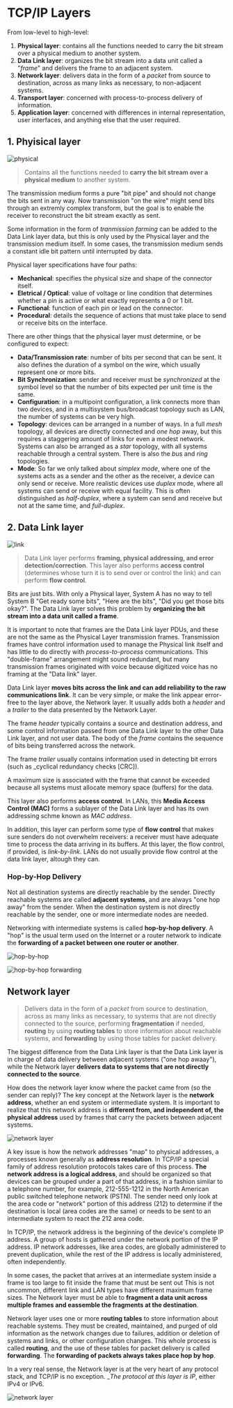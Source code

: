 # TCP/IP Layers

From low-level to high-level:

1. __Physical layer__: contains all the functions needed to carry the bit stream over a physical medium to another system.
2. __Data Link layer__: organizes the bit stream into a data unit called a "_frame_" and delivers the frame to an adjacent system.
3. __Network layer__: delivers data in the form of a _packet_ from source to destination, across as many links as necessary, to non-adjacent systems.
4. __Transport layer__: concerned with process-to-process delivery of information.
5. __Application layer__: concerned with differences in internal representation, user interfaces, and anything else that the user required.

## 1. Phyisical layer

![physical](./physical.png)

> Contains all the functions needed to __carry the bit stream over a physical medium__ to another system.

The transmission medium forms a pure "bit pipe" and should not change the bits sent in any way. Now transmission "on the wire" might send bits through an extremly complex transform, but the goal is to enable the receiver to reconstruct the bit stream exactly as sent.

Some information in the form of _tranmission farming_ can be added to the Data Link layer data, but this is only used by the Physical layer and the transmission medium itself. In some cases, the transmission medium sends a constant idle bit pattern until interrupted by data.

Physical layer specifications have four paths:

* __Mechanical__: specifies the physical size and shape of the connector itself.
* __Eletrical / Optical__: value of voltage or line condition that determines whether a pin is active or what exactly represents a 0 or 1 bit.
* __Functional__: function of each pin or lead on the connector.
* __Procedural__: details the sequence of actions that must take place to send or receive bits on the interface.

There are other things that the physical layer must determine, or be configured to expect:

* __Data/Transmission rate__: number of bits per second that can be sent. It also defines the duration of a symbol on the wire, which usually represent one or more bits.
* __Bit Synchronization__: sender and receiver must be _synchronized_ at the symbol level so that the number of bits expected per unit time is the same.
* __Configuration__: in a multipoint configuration, a link connects more than two devices, and in a multisystem bus/broadcast topology such as LAN, the number of systems can be very high.
* __Topology__: devices can be arranged in a number of ways. In a full _mesh_ topology, all devices are directly connected and _one hop_ away, but this requires a staggering amount of links for even a modest network. Systems can also be arranged as a _star_ topology, with all systems reachable through a central system. There is also the _bus_ and _ring_ topologies.
* __Mode__: So far we only talked about _simplex mode_, where one of the systems acts as a sender and the other as the receiver, a device can only send or receive. More realistic devices use _duplex_ mode, where all systems can send or receive with equal facility. This is often distinguished as _half-duplex_, where a system can send and receive but not at the same time, and _full-duplex_.

## 2. Data Link layer

![link](./link.png)

> Data Link layer performs __framing, physical addressing, and error detection/correction__. This layer also performs __access control__ (determines whose turn it is to send over or control the link) and can perform __flow control__.

Bits are just bits. With only a Physical layer, System A has no way to tell System B "Get ready some bits", "Here are the bits", "Did you get those bits okay?". The Data Link layer solves this problem by __organizing the bit stream into a data unit called a frame__.

It is important to note that frames are the Data Link layer PDUs, and these are not the same as the Physical Layer transmission frames. Transmission frames have control information used to manage the Physical link itself and has little to do directly with _process-to-process_ communications. This "double-frame" arrangement might sound redundant, but many transmission frames originated with voice because digitized voice has no framing at the "Data link" layer.

Data Link layer __moves bits across the link and can add reliability to the raw communications link__. It can be very simple, or make the link appear error-free to the layer above, the Network layer. It usually adds both a _header_ and a _trailer_ to the data presented by the Network Layer.

The frame _header_ typically contains a source and destination address, and some control information passed from one Data Link layer to the other Data Link layer, and not user data. The body of the _frame_ contains the sequence of bits being transferred across the network.

The frame _trailer_ usually contains information used in detecting bit errors (such as _cyclical redundancy checks [CRC]).

A maximum size is associated with the frame that cannot be exceeded because all systems must allocate memory space (buffers) for the data.

This layer also performs __access control__. In LANs, this __Media Access Control (MAC)__ forms a sublayer of the Data Link layer and has its own addressing schme known as _MAC address_.

In addition, this layer can perform some type of __flow control__ that makes sure senders do not overwhelm receivers: a receiver must have adequate time to process the data arriving in its buffers. At this layer, the flow control, if provided, is _link-by-link_. LANs do not usually provide flow control at the data link layer, altough they can.

### Hop-by-Hop Delivery

Not all destination systems are directly reachable by the sender. Directly reachable systems are called __adjacent systems__, and are always "one hop away" from the sender. When the destination system is not directly reachable by the sender, one or more intermediate nodes are needed.

Networking with intermediate systems is called __hop-by-hop delivery__. A "hop" is the usual term used on the Internet or a router network to indicate the __forwarding of a packet between one router or another__.

![hop-by-hop](./hop-by-hop.png)

![hop-by-hop forwarding](./forwarding.png)

## Network layer

> Delivers data in the form of a _packet_ from source to destination, across as many links as necessary, to systems that are not directly connected to the source, performing __fragmentation__ if needed, __routing__ by using __routing tables__ to store information about reachable systems, and __forwarding__ by using those tables for packet delivery.

The biggest difference from the Data Link layer is that the Data Link layer is in charge of data delivery between adjacent systems ("one hop awaay"), while the Network layer __delivers data to systems that are not directly connected to the source__.

How does the network layer know where the packet came from (so the sender can reply)? The key concept at the Network layer is the __network address__, whether an end system or intermediate system. It is important to realize that this network address is __different from, and independent of, the physical address__ used by frames that carry the packets between adjacent systems.

![network layer](./network.png)

A key issue is how the network addresses "map" to physical addresses, a processes known generally as __address resolution__. In TCP/IP a special family of address resolution protocols takes care of this process. __The network address is a logical address__, and should be organized so that devices can be grouped under a part of that address, in a fashion similar to a telephone number, for example, 212-555-1212 in the North American public switched telephone network (PSTN). The sender need only look at the area code or "network" portion of this address (212) to determine if the destination is local (area codes are the same) or needs to be sent to an intermediate system to react the 212 area code.

In TCP/IP, the network address is the beginning of the device's complete IP address. A group of hosts is gathered under the network portion of the IP address. IP network addresses, like area codes, are globally administered to prevent duplication, while the rest of the IP address is locally administered, often independently.

In some cases, the packet that arrives at an intermediate system inside a frame is too large to fit inside the frame that must be sent out This is not uncommon, different link and LAN types have different maximum frame sizes. The Network layer must be able to __fragment a data unit across multiple frames and eassemble the fragments at the destination__.

Network layer uses one or more __routing tables__ to store information about reachable systems. They must be created, maintained, and purged of old information as the network changes due to failures, addition or deletion of systems and links, or other configuration changes. This whole process is called __routing__, and the use of these tables for packet delivery is called __forwarding__. The __forwarding of packets always takes place hop by hop__.

In a very real sense, the Network layer is at the very heart of any protocol stack, and TCP/IP is no exception. __The protocol at this layer is _IP__, either IPv4 or IPv6.

![network layer](./network-layer.png)
